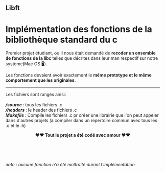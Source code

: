 ## Libft
# Implémentation des fonctions de la bibliothèque standard du c

Premier projet étudiant, ou il nous était demandé de **recoder un ensemble de fonctions de la libc** telles que décrites dans leur man respectif sur notre système(Mac OS 🖥).


Les fonctions devaient avoir exactement le **même prototype et le même comportement que les originales.**

------
Les fichiers sont rangés ainsi:</br></br>
***/source*** : tous les fichiers .c</br>
***/headers*** : le header des fichiers .c</br>
***Makefile*** : Compile les fichiers .c pr créer une librairie que l'on peut appeler dans d'autres projets (à compiler dans un repertoire commun avec tous les .c et le .h)


<p align="center"><strong>❤️❤️ Tout le projet a été codé avec amour </strong>❤️❤️</p>

</br></br></br>
<p "style=font-size:8px;"><em>note : aucune fonction n'a été maltraité durant l'implémentation</em></p>
